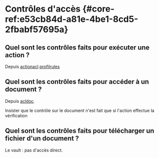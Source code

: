 # Contrôles d'accès {#core-ref:e53cb84d-a81e-4be1-8cd5-2fbabf57695a}



## Quel sont les contrôles faits pour exécuter une action ?

Depuis [actionacl][actionacl].[profilrules][profilrules]

## Quel sont les contrôles faits pour accéder à un document ?

Depuis [acldoc][acldoc].

Insister que le contrôle sur le document n'est fait que si l'action effectue la vérification

## Quel sont les contrôles faits pour télécharger un fichier d'un document ?

Le vault : pas d'accès direct.


<!-- links -->
[profilrules]:  #core-ref:fc37efd3-6254-4bc8-8f8d-7f867c852b67 "Propagation de profilage"
[accountintro]: #core-ref:2bd98eec-5b03-4af0-b9d6-1bbf78fe9733 "Utilisateurs, groupes et rôles" 
[actionacl]:    #core-ref:a98b72ea-c063-4907-abc4-e5171ab55e59 "Les droits applicatifs"
[acldoc]:       #core-ref:a99dcc5f-f42f-4574-bbfa-d7bb0573c95d "Paramétrage des droits documentaires"